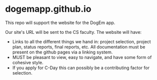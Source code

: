# dogemapp.github.io
This repo will support the website for the DogEm app. 

Our site's URL will be sent to the CS faculty. 
The website will have:
- Links to all the different things we hand in: project selection, project plan, status reports, final reports, etc. All documentation must be present on the github pages via a linking system. 
- MUST be pleasant to view, easy to navigate, and have some form of cohesive style. 
- If you apply for C-Day this can possibly be a contributing factor for selection. 
